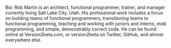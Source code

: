 Bio: Rob Martin is an architect, functional programmer, trainer, and manager currently living Salt Lake City, Utah. His professional work includes a focus on building teams of functional programmers, transitioning teams to functional programming, teaching and working with juniors and interns, mob programming, and simple, demonstrably correct code. He can be found online at Version2beta.com, or version2beta on Twitter, GitHub, and almost everywhere else.
